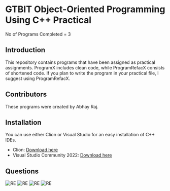 # GTBIT Object-Oriented Programming Using C++ Practical

No of Programs Completed = 3

## Introduction

This repository contains programs that have been assigned as practical assignments. ProgramX includes clean code, while ProgramRefacX consists of shortened code. If you plan to write the program in your practical file, I suggest using ProgramRefacX.

## Contributors

These programs were created by Abhay Raj.

## Installation

You can use either Clion or Visual Studio for an easy installation of C++ IDEs.

- Clion: [Download here](https://www.jetbrains.com/clion/)
- Visual Studio Community 2022: [Download here](https://visualstudio.microsoft.com/)

## Questions

![RE](/Questions/q1.jpg)
![RE](/Questions/q2.jpg)
![RE](/Questions/q3.jpg)
![RE](/Questions/q4.jpg)

